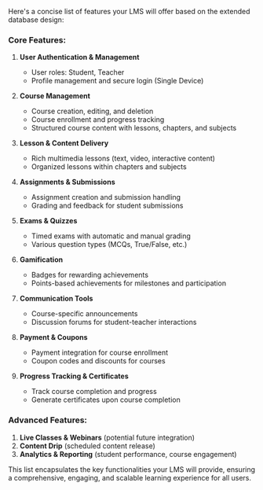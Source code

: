 Here's a concise list of features your LMS will offer based on the extended database design:

### **Core Features:**

1. **User Authentication & Management**
   - User roles: Student, Teacher
   - Profile management and secure login (Single Device)

2. **Course Management**
   - Course creation, editing, and deletion
   - Course enrollment and progress tracking
   - Structured course content with lessons, chapters, and subjects

3. **Lesson & Content Delivery**
   - Rich multimedia lessons (text, video, interactive content)
   - Organized lessons within chapters and subjects

4. **Assignments & Submissions**
   - Assignment creation and submission handling
   - Grading and feedback for student submissions

5. **Exams & Quizzes**
   - Timed exams with automatic and manual grading
   - Various question types (MCQs, True/False, etc.)

6. **Gamification**
   - Badges for rewarding achievements
   - Points-based achievements for milestones and participation

7. **Communication Tools**
   - Course-specific announcements
   - Discussion forums for student-teacher interactions

8. **Payment & Coupons**
   - Payment integration for course enrollment
   - Coupon codes and discounts for courses

9. **Progress Tracking & Certificates**
   - Track course completion and progress
   - Generate certificates upon course completion

### **Advanced Features:**

1. **Live Classes & Webinars** (potential future integration)
3. **Content Drip** (scheduled content release)
4. **Analytics & Reporting** (student performance, course engagement)

This list encapsulates the key functionalities your LMS will provide, ensuring a comprehensive, engaging, and scalable learning experience for all users.